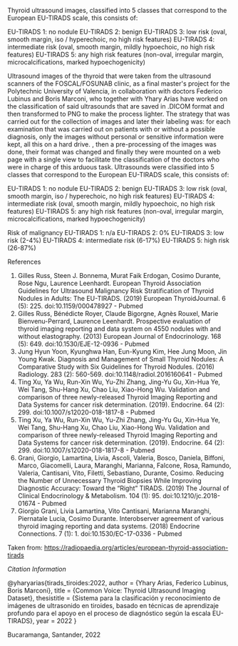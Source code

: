 Thyroid ultrasound images, classified into 5 classes that correspond to the European EU-TIRADS scale, this consists of:

EU-TIRADS 1: no nodule
EU-TIRADS 2: benign
EU-TIRADS 3: low risk (oval, smooth margin, iso / hyperechoic, no high risk features)
EU-TIRADS 4: intermediate risk (oval, smooth margin, mildly hypoechoic, no high risk features)
EU-TIRADS 5: any high risk features (non-oval, irregular margin, microcalcifications, marked hypoechogenicity)

Ultrasound images of the thyroid that were taken from the ultrasound scanners of the FOSCAL/FOSUNAB clinic, as a final master's project for the Polytechnic University of Valencia, in collaboration with doctors Federico Lubinus and Boris Marconi, who together with Yhary Arias have worked on the classification of said ultrasounds that are saved in .DICOM format and then transformed to PNG to make the process lighter. The strategy that was carried out for the collection of images and later their labeling was: for each examination that was carried out on patients with or without a possible diagnosis, only the images without personal or sensitive information were kept, all this on a hard drive. , then a pre-processing of the images was done, their format was changed and finally they were mounted on a web page with a single view to facilitate the classification of the doctors who were in charge of this arduous task. Ultrasounds were classified into 5 classes that correspond to the European EU-TIRADS scale, this consists of:

EU-TIRADS 1: no nodule
EU-TIRADS 2: benign
EU-TIRADS 3: low risk (oval, smooth margin, iso / hyperechoic, no high risk features)
EU-TIRADS 4: intermediate risk (oval, smooth margin, mildly hypoechoic, no high risk features)
EU-TIRADS 5: any high risk features (non-oval, irregular margin, microcalcifications, marked hypoechogenicity)

Risk of malignancy
EU-TIRADS 1: n/a
EU-TIRADS 2: 0%
EU-TIRADS 3: low risk (2-4%)
EU-TIRADS 4: intermediate risk (6-17%)
EU-TIRADS 5: high risk (26-87%)

References
1. Gilles Russ, Steen J. Bonnema, Murat Faik Erdogan, Cosimo Durante, Rose Ngu, Laurence Leenhardt. European Thyroid Association Guidelines for Ultrasound Malignancy Risk Stratification of Thyroid Nodules in Adults: The EU-TIRADS. (2019) European ThyroidJournal. 6 (5): 225. doi:10.1159/000478927 - Pubmed
2. Gilles Russ, Bénédicte Royer, Claude Bigorgne, Agnès Rouxel, Marie Bienvenu-Perrard, Laurence Leenhardt. Prospective evaluation of thyroid imaging reporting and data system on 4550 nodules with and without elastography. (2013) European Journal of Endocrinology. 168 (5): 649. doi:10.1530/EJE-12-0936 - Pubmed
3. Jung Hyun Yoon, Kyunghwa Han, Eun-Kyung Kim, Hee Jung Moon, Jin Young Kwak. Diagnosis and Management of Small Thyroid Nodules: A Comparative Study with Six Guidelines for Thyroid Nodules. (2016) Radiology. 283 (2): 560-569. doi:10.1148/radiol.2016160641 - Pubmed
4. Ting Xu, Ya Wu, Run-Xin Wu, Yu-Zhi Zhang, Jing-Yu Gu, Xin-Hua Ye, Wei Tang, Shu-Hang Xu, Chao Liu, Xiao-Hong Wu. Validation and comparison of three newly-released Thyroid Imaging Reporting and Data Systems for cancer risk determination. (2019). Endocrine. 64 (2): 299. doi:10.1007/s12020-018-1817-8 - Pubmed
5. Ting Xu, Ya Wu, Run-Xin Wu, Yu-Zhi Zhang, Jing-Yu Gu, Xin-Hua Ye, Wei Tang, Shu-Hang Xu, Chao Liu, Xiao-Hong Wu. Validation and comparison of three newly-released Thyroid Imaging Reporting and Data Systems for cancer risk determination. (2019). Endocrine. 64 (2): 299. doi:10.1007/s12020-018-1817-8 - Pubmed
6. Grani, Giorgio, Lamartina, Livia, Ascoli, Valeria, Bosco, Daniela, Biffoni, Marco, Giacomelli, Laura, Maranghi, Marianna, Falcone, Rosa, Ramundo, Valeria, Cantisani, Vito, Filetti, Sebastiano, Durante, Cosimo. Reducing the Number of Unnecessary Thyroid Biopsies While Improving Diagnostic Accuracy: Toward the “Right” TIRADS. (2019) The Journal of Clinical Endocrinology & Metabolism. 104 (1): 95. doi:10.1210/jc.2018-01674 - Pubmed
7. Giorgio Grani, Livia Lamartina, Vito Cantisani, Marianna Maranghi, Piernatale Lucia, Cosimo Durante. Interobserver agreement of various thyroid imaging reporting and data systems. (2018) Endocrine Connections. 7 (1): 1. doi:10.1530/EC-17-0336 - Pubmed

Taken from: https://radiopaedia.org/articles/european-thyroid-association-tirads

*Citation Information*

@yharyarias{tirads_tiroides:2022,
  author = {Yhary Arias, Federico Lubinus, Boris Marconi},
  title = {Common Voice: Thyroid Ultrasound Imaging Dataset},
  thesistitle = {Sistema para la clasificación y reconocimiento de imágenes de ultrasonido en
tiroides, basado en técnicas de aprendizaje profundo para el apoyo en el proceso
de diagnóstico según la escala EU-TIRADS},
  year = 2022
}

Bucaramanga, Santander, 2022